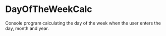 # DayOfTheWeekCalc
Console program calculating the day of the week when the user enters the day, month and year. 
